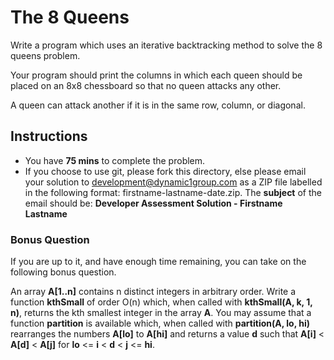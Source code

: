 # The 8 Queens

Write a program which uses an iterative backtracking method to solve the 8 queens problem.

Your program should print the columns in which each queen should be placed on an 8x8 chessboard so that no queen attacks any other.

A queen can attack another if it is in the same row, column, or diagonal.

## Instructions

* You have **75 mins** to complete the problem.
* If you choose to use git, please fork this directory, else please email your solution to development@dynamic1group.com as a ZIP file labelled in the following format: firstname-lastname-date.zip. The **subject** of the email should be: **Developer Assessment Solution - Firstname Lastname**

### Bonus Question

If you are up to it, and have enough time remaining, you can take on the following bonus question.

An array **A[1..n]** contains n distinct integers in arbitrary order. Write a function **kthSmall** of order O(n) which, when called with **kthSmall(A, k, 1, n)**, returns the kth smallest integer in the array **A**. You may assume that a function **partition** is available which, when called with **partition(A, lo, hi)** rearranges the numbers **A[lo]** to **A[hi]** and returns a value **d** such that **A[i]** < **A[d]** < **A[j]** for **lo** <= **i** < **d** < **j** <= **hi**.
